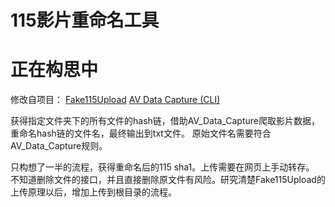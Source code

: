 # 115影片重命名工具
# 正在构思中

修改自项目：
<a title="Fake115Upload" target="_blank" href="https://github.com/T3rry7f/Fake115Upload">Fake115Upload</a> 
<a title="AV Data Capture (CLI)" target="_blank" href="https://github.com/yoshiko2/AV_Data_Capture">AV Data Capture (CLI)</a>

获得指定文件夹下的所有文件的hash链，借助AV_Data_Capture爬取影片数据，重命名hash链的文件名，最终输出到txt文件。
原始文件名需要符合AV_Data_Capture规则。

只构想了一半的流程，获得重命名后的115 sha1。上传需要在网页上手动转存。
不知道删除文件的接口，并且直接删除原文件有风险。研究清楚Fake115Upload的上传原理以后，增加上传到根目录的流程。
